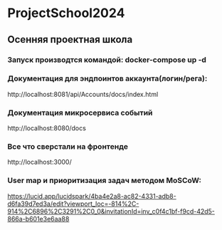 # ProjectSchool2024
## Осенняя проектная школа

### Запуск производтся командой: docker-compose up -d

### Документация для эндпоинтов аккаунта(логин/рега):
http://localhost:8081/api/Accounts/docs/index.html

### Документация микросервиса событий
http://localhost:8080/docs

### Все что сверстали на фронтенде
http://localhost:3000/


### User map и приоритизация задач методом MoSCoW:
https://lucid.app/lucidspark/4ba4e2a8-ac82-4331-adb8-d6fa39d7ed3a/edit?viewport_loc=-814%2C-914%2C6896%2C3291%2C0_0&invitationId=inv_c0f4c1bf-f9cd-42d5-866a-b601e3e6aa88
